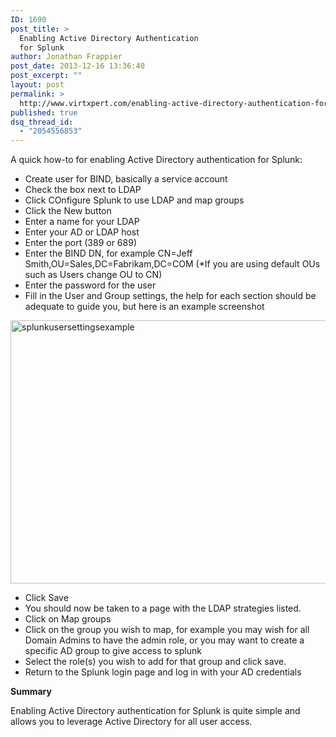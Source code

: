 ```yaml
---
ID: 1690
post_title: >
  Enabling Active Directory Authentication
  for Splunk
author: Jonathan Frappier
post_date: 2013-12-16 13:36:40
post_excerpt: ""
layout: post
permalink: >
  http://www.virtxpert.com/enabling-active-directory-authentication-for-splunk/
published: true
dsq_thread_id:
  - "2054556853"
---
```

A quick how-to for enabling Active Directory authentication for Splunk:
<ul>
	<li>Create user for BIND, basically a service account</li>
	<li>Check the box next to LDAP</li>
	<li>Click COnfigure Splunk to use LDAP and map groups</li>
	<li>Click the New button</li>
	<li>Enter a name for your LDAP</li>
	<li>Enter your AD or LDAP host</li>
	<li>Enter the port (389 or 689)</li>
	<li>Enter the BIND DN, for example CN=Jeff Smith,OU=Sales,DC=Fabrikam,DC=COM (*If you are using default OUs such as Users change OU to CN)</li>
	<li>Enter the password for the user</li>
	<li>Fill in the User and Group settings, the help for each section should be adequate to guide you, but here is an example screenshot</li>
</ul>
<a href="http://www.virtxpert.com/wp-content/uploads/2013/12/splunkusersettingsexample.jpg"><img class="aligncenter size-full wp-image-1691" alt="splunkusersettingsexample" src="http://www.virtxpert.com/wp-content/uploads/2013/12/splunkusersettingsexample.jpg" width="842" height="421" /></a>
<ul>
	<li>Click Save</li>
	<li>You should now be taken to a page with the LDAP strategies listed.</li>
	<li>Click on Map groups</li>
	<li>Click on the group you wish to map, for example you may wish for all Domain Admins to have the admin role, or you may want to create a specific AD group to give access to splunk</li>
	<li>Select the role(s) you wish to add for that group and click save.</li>
	<li>Return to the Splunk login page and log in with your AD credentials</li>
</ul>
<strong>Summary</strong>

Enabling Active Directory authentication for Splunk is quite simple and allows you to leverage Active Directory for all user access.